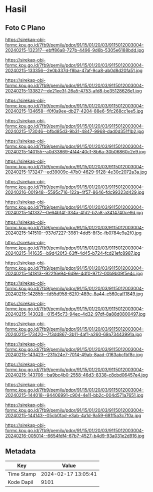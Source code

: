 # Hasil

## Foto C Plano

https://sirekap-obj-formc.kpu.go.id/7fb9/pemilu/pdpr/91/15/01/20/03/9115012003004-20240215-132317--ebff86a8-727b-4496-9d6b-5305e6188bdd.jpg

https://sirekap-obj-formc.kpu.go.id/7fb9/pemilu/pdpr/91/15/01/20/03/9115012003004-20240215-133356--2e0b337d-f8ba-47af-9ca8-ab0d8d20fa51.jpg

https://sirekap-obj-formc.kpu.go.id/7fb9/pemilu/pdpr/91/15/01/20/03/9115012003004-20240215-133827--de21ee3f-26a5-4753-afd8-be35128626e1.jpg

https://sirekap-obj-formc.kpu.go.id/7fb9/pemilu/pdpr/91/15/01/20/03/9115012003004-20240215-134658--f0f0a9ee-db27-4204-88e6-5fc268cc1ee5.jpg

https://sirekap-obj-formc.kpu.go.id/7fb9/pemilu/pdpr/91/15/01/20/03/9115012003004-20240215-173046--bfbd85d3-9b31-4847-9968-dad0d351f1b2.jpg

https://sirekap-obj-formc.kpu.go.id/7fb9/pemilu/pdpr/91/15/01/20/03/9115012003004-20240215-140155--a0d33869-4f44-40c1-8b6a-30b06860c2e9.jpg

https://sirekap-obj-formc.kpu.go.id/7fb9/pemilu/pdpr/91/15/01/20/03/9115012003004-20240215-173247--ed39009c-47b0-4629-9128-4e30c2072a3a.jpg

https://sirekap-obj-formc.kpu.go.id/7fb9/pemilu/pdpr/91/15/01/20/03/9115012003004-20240216-001948--5595c716-122a-4f57-8646-fdc99323d429.jpg

https://sirekap-obj-formc.kpu.go.id/7fb9/pemilu/pdpr/91/15/01/20/03/9115012003004-20240215-141337--0e64b14f-334a-4fd2-b2a8-a3414740ce9d.jpg

https://sirekap-obj-formc.kpu.go.id/7fb9/pemilu/pdpr/91/15/01/20/03/9115012003004-20240215-141510--937d7227-3981-4dd5-8f3c-fb0784e9a2f0.jpg

https://sirekap-obj-formc.kpu.go.id/7fb9/pemilu/pdpr/91/15/01/20/03/9115012003004-20240215-141635--b9d420f3-63ff-4d45-b724-fcd21efc8987.jpg

https://sirekap-obj-formc.kpu.go.id/7fb9/pemilu/pdpr/91/15/01/20/03/9115012003004-20240215-141813--922f6e94-6d9e-4df0-97f2-00b9b09f5e4c.jpg

https://sirekap-obj-formc.kpu.go.id/7fb9/pemilu/pdpr/91/15/01/20/03/9115012003004-20240215-142855--fd55d958-62f0-489c-8a44-e560caff1849.jpg

https://sirekap-obj-formc.kpu.go.id/7fb9/pemilu/pdpr/91/15/01/20/03/9115012003004-20240215-143028--01545c73-94ec-4d32-97df-8a88d0800497.jpg

https://sirekap-obj-formc.kpu.go.id/7fb9/pemilu/pdpr/91/15/01/20/03/9115012003004-20240215-173420--7f3dd867-3b11-4af1-a260-69a73443991a.jpg

https://sirekap-obj-formc.kpu.go.id/7fb9/pemilu/pdpr/91/15/01/20/03/9115012003004-20240215-143423--231b24e7-7014-49ab-8aad-0163abcfbf8c.jpg

https://sirekap-obj-formc.kpu.go.id/7fb9/pemilu/pdpr/91/15/01/20/03/9115012003004-20240215-143706--ba9bc4b0-2558-46d3-8338-c8cbd06457e4.jpg

https://sirekap-obj-formc.kpu.go.id/7fb9/pemilu/pdpr/91/15/01/20/03/9115012003004-20240215-144018--94406991-c904-4e11-bb2c-004d571a7651.jpg

https://sirekap-obj-formc.kpu.go.id/7fb9/pemilu/pdpr/91/15/01/20/03/9115012003004-20240215-144143--05cb0fad-e3ab-4a1d-9a59-681f5a3c7f0a.jpg

https://sirekap-obj-formc.kpu.go.id/7fb9/pemilu/pdpr/91/15/01/20/03/9115012003004-20240216-005014--6654fdf4-67b7-4527-b4d9-93a031e2d916.jpg


## Metadata

| Key        | Value               |
| ---------- | ------------------- |
| Time Stamp | 2024-02-17 13:05:41 |
| Kode Dapil | 9101                |




